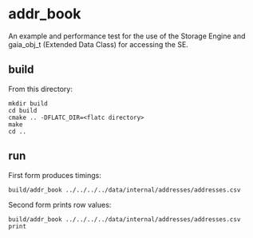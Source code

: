 # addr_book
An example and performance test for the use of the Storage Engine and gaia_obj_t (Extended Data Class) for accessing the SE.

## build
From this directory:
```
mkdir build
cd build
cmake .. -DFLATC_DIR=<flatc directory>
make
cd ..
```

## run
First form produces timings:
```
build/addr_book ../../../../data/internal/addresses/addresses.csv
```
Second form prints row values:
```
build/addr_book ../../../../data/internal/addresses/addresses.csv print
```
